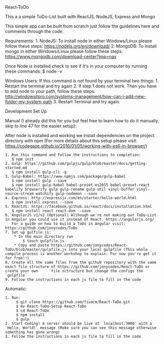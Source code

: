 React-ToDo

This a a simple ToDo-List built with ReactJS. NodeJS, Express and Mongo

This simple app can be built from scratch just follow the guidelines here and comments through the code.


  Requirements:
    1. NodeJS: To install node in either Windows/Linux please follow these steps: https://nodejs.org/en/download/
    2. MongoDB: To install mongo in either Windows/Linux please follow these steps: https://www.mongodb.com/download-center?jmp=nav

  Once Node is installed check to see if it's in your computer by running these commands:
    $ node -v

  Windows Users: If this command is not found by your terminal two things:
    1. Restart the terminal and try again
    2. If step 1 does not work. Then you have to add node to your path, follow these steps: http://windowsitpro.com/systems-management/how-can-i-add-new-folder-my-system-path
    3. Restart Terminal and try again.


Development Set Up

Manual (I already did this for you but feel free to learn how to do it manually, skip to line 47 for the easier setup):

  After node is installed and working we install dependencies on the project directory with npm (For more details about this setup please visit: https://codegaze.github.io/2016/01/05/working-with-es6-in-browser/)

    1. Run this command and follow the instructions to completion:
       $ npm init
    2. Gulp: https://github.com/gulpjs/gulp/blob/master/docs/getting-started.md
       $ npm install gulp-cli -g
    3. Gulp-Babel: https://www.npmjs.com/package/gulp-babel
       $ npm install gulp --save   
       $ npm install gulp-babel babel-preset-es2015 babel-preset-react babelify browserify gulp gulp-rename gulp-util vinyl-buffer vinyl-source-stream watchify gulp-nodemon --save
    4. Express: http://expressjs.com/en/starter/hello-world.html
       $ npm install express --save
    5. ReactJS: https://facebook.github.io/react/docs/installation.html
       $ npm install react react-dom --save
    6. AngularJS v1/v2 (Optional) Although we're not making our ToDo-List in Angular you could use it instead of React. https://angularjs.org/
       For a guide on how to build a ToDo in Angular visit: https://github.com/jonycodes/ToDo   
    7. Set up gulfile.js:
        * In the main directory run
            $ touch gulpfile.js
        * Copy and paste https://github.com/jonycodes/React-ToDo/blob/master/gulpfile.js into your local gulpfile (This whole compile process is another workshop to explain. For now you're get it for free!!)
    8. Create all the same files from the github repository with the same exact file structure of https://github.com/jonycodes/React-ToDo or create your own      file sctructure but change the configs the `gulpfile`
    9. Follow the instructions in each js file to fill in the code

Automatic:

    1. Run:
         $ git clone https://github.com/fiuacm/React-ToDo.git
         $ mv React-ToDo-Setup React-ToDo
         $ cd React-ToDo
         $ npm install
         $ gulp
    2. Start Coding! A server should be live at `localhost:3000` with a `Hello, World!` message (Make sure you can see this message otherwise something has gone wrong)  
    3. Follow the instructions in each js file to fill in the code  
